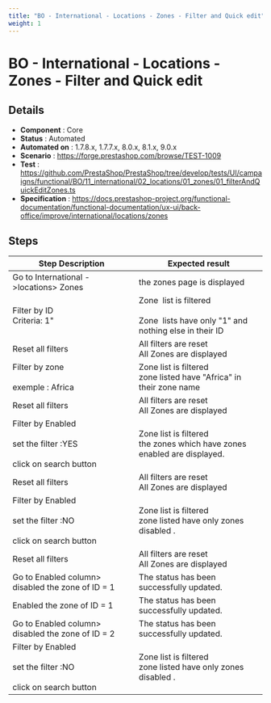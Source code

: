 ```yaml
---
title: "BO - International - Locations - Zones - Filter and Quick edit"
weight: 1
---
```


# BO - International - Locations - Zones - Filter and Quick edit
## Details
* **Component** : Core
* **Status** : Automated
* **Automated on** : 1.7.8.x, 1.7.7.x, 8.0.x, 8.1.x, 9.0.x
* **Scenario** : https://forge.prestashop.com/browse/TEST-1009
* **Test** : https://github.com/PrestaShop/PrestaShop/tree/develop/tests/UI/campaigns/functional/BO/11_international/02_locations/01_zones/01_filterAndQuickEditZones.ts
* **Specification** : https://docs.prestashop-project.org/functional-documentation/functional-documentation/ux-ui/back-office/improve/international/locations/zones

## Steps
| Step Description | Expected result |
| ----- | ----- |
| Go to International ->locations> Zones | the zones page is displayed |
| Filter by ID<br>Criteria: 1" | Zone  list is filtered<br><br>Zone  lists have only "1" and nothing else in their ID |
| Reset all filters | All filters are reset<br>All Zones are displayed |
| Filter by zone <br><br>exemple : Africa | Zone list is filtered<br>zone listed have "Africa" in their zone name |
| Reset all filters | All filters are reset<br>All Zones are displayed |
| Filter by Enabled <br><br>set the filter :YES <br><br>click on search button | Zone list is filtered<br>the zones which have zones enabled are displayed. |
| Reset all filters | All filters are reset<br>All Zones are displayed |
| Filter by Enabled <br><br>set the filter :NO<br><br>click on search button | Zone list is filtered<br>zone listed have only zones disabled . |
| Reset all filters | All filters are reset<br>All Zones are displayed |
| Go to Enabled column> disabled the zone of ID = 1 | The status has been successfully updated. |
| Enabled the zone of ID = 1 | The status has been successfully updated. |
| Go to Enabled column> disabled the zone of ID = 2 | The status has been successfully updated. |
| Filter by Enabled <br><br>set the filter :NO <br><br>click on search button | Zone list is filtered<br>zone listed have only zones disabled . |
